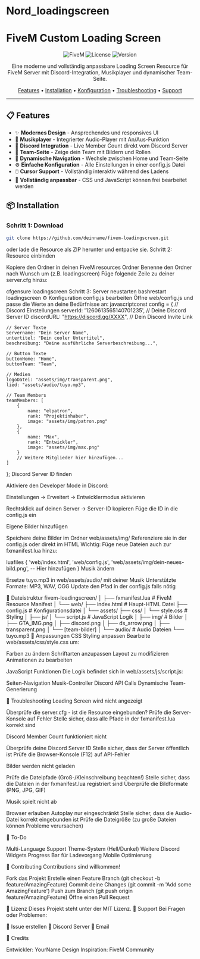 # Nord_loadingscreen
# FiveM Custom Loading Screen

<div align="center">

![FiveM](https://img.shields.io/badge/FiveM-Ready-blue)
![License](https://img.shields.io/badge/license-MIT-green)
![Version](https://img.shields.io/badge/version-1.0.0-orange)

Eine moderne und vollständig anpassbare Loading Screen Resource für FiveM Server mit Discord-Integration, Musikplayer und dynamischer Team-Seite.

[Features](#-features) • [Installation](#-installation) • [Konfiguration](#%EF%B8%8F-konfiguration) • [Troubleshooting](#-troubleshooting) • [Support](#-support)

</div>

---

## 📋 Features

- ✨ **Modernes Design** - Ansprechendes und responsives UI
- 🎵 **Musikplayer** - Integrierter Audio-Player mit An/Aus-Funktion
- 💬 **Discord Integration** - Live Member Count direkt vom Discord Server
- 👥 **Team-Seite** - Zeige dein Team mit Bildern und Rollen
- 🔄 **Dynamische Navigation** - Wechsle zwischen Home und Team-Seite
- ⚙️ **Einfache Konfiguration** - Alle Einstellungen in einer config.js Datei
- 🖱️ **Cursor Support** - Vollständig interaktiv während des Ladens
- 🎨 **Vollständig anpassbar** - CSS und JavaScript können frei bearbeitet werden

## 📦 Installation

### Schritt 1: Download
```bash
git clone https://github.com/deinname/fivem-loadingscreen.git
```
oder lade die Resource als ZIP herunter und entpacke sie.
Schritt 2: Resource einbinden

Kopiere den Ordner in deinen FiveM resources Ordner
Benenne den Ordner nach Wunsch um (z.B. loadingscreen)
Füge folgende Zeile zu deiner server.cfg hinzu:

cfgensure loadingscreen
Schritt 3: Server neustarten
bashrestart loadingscreen
⚙️ Konfiguration
config.js bearbeiten
Öffne web/config.js und passe die Werte an deine Bedürfnisse an:
javascriptconst config = {
    // Discord Einstellungen
    serverId: '1260613565140701235',      // Deine Discord Server ID
    discordURL: "https://discord.gg/XXXX", // Dein Discord Invite Link

    // Server Texte
    Servername: "Dein Server Name",
    untertitel: "Dein cooler Untertitel",
    beschreibung: "Deine ausführliche Serverbeschreibung...",
    
    // Button Texte
    buttonHome: "Home",
    buttonTeam: "Team",

    // Medien
    logoDatei: "assets/img/transparent.png",
    lied: "assets/audio/tuyo.mp3",

    // Team Members
    teamMembers: [
        {
            name: "elpatron",
            rank: "Projektinhaber",
            image: "assets/img/patron.png"
        },
        {
            name: "Max",
            rank: "Entwickler",
            image: "assets/img/max.png"
        }
        // Weitere Mitglieder hier hinzufügen...
    ]
};
Discord Server ID finden

Aktiviere den Developer Mode in Discord:

Einstellungen → Erweitert → Entwicklermodus aktivieren


Rechtsklick auf deinen Server → Server-ID kopieren
Füge die ID in die config.js ein

Eigene Bilder hinzufügen

Speichere deine Bilder im Ordner web/assets/img/
Referenziere sie in der config.js oder direkt im HTML
Wichtig: Füge neue Dateien auch zur fxmanifest.lua hinzu:

luafiles {
    'web/index.html',
    'web/config.js',
    'web/assets/img/dein-neues-bild.png', -- Hier hinzufügen
}
Musik ändern

Ersetze tuyo.mp3 in web/assets/audio/ mit deiner Musik
Unterstützte Formate: MP3, WAV, OGG
Update den Pfad in der config.js falls nötig

📁 Dateistruktur
fivem-loadingscreen/
│
├── fxmanifest.lua              # FiveM Resource Manifest
│
└── web/
    ├── index.html              # Haupt-HTML Datei
    ├── config.js               # Konfigurationsdatei
    │
    └── assets/
        ├── css/
        │   └── style.css       # Styling
        │
        ├── js/
        │   └── script.js       # JavaScript Logik
        │
        ├── img/                # Bilder
        │   ├── GTA_IMG.png
        │   ├── discord.png
        │   ├── ds_arrow.png
        │   ├── transparent.png
        │   └── [team-bilder]
        │
        └── audio/              # Audio Dateien
            └── tuyo.mp3
🎨 Anpassungen
CSS Styling anpassen
Bearbeite web/assets/css/style.css um:

Farben zu ändern
Schriftarten anzupassen
Layout zu modifizieren
Animationen zu bearbeiten

JavaScript Funktionen
Die Logik befindet sich in web/assets/js/script.js:

Seiten-Navigation
Musik-Controller
Discord API Calls
Dynamische Team-Generierung

🐛 Troubleshooting
Loading Screen wird nicht angezeigt

Überprüfe die server.cfg - ist die Resource eingebunden?
Prüfe die Server-Konsole auf Fehler
Stelle sicher, dass alle Pfade in der fxmanifest.lua korrekt sind

Discord Member Count funktioniert nicht

Überprüfe deine Discord Server ID
Stelle sicher, dass der Server öffentlich ist
Prüfe die Browser-Konsole (F12) auf API-Fehler

Bilder werden nicht geladen

Prüfe die Dateipfade (Groß-/Kleinschreibung beachten!)
Stelle sicher, dass die Dateien in der fxmanifest.lua registriert sind
Überprüfe die Bildformate (PNG, JPG, GIF)

Musik spielt nicht ab

Browser erlauben Autoplay nur eingeschränkt
Stelle sicher, dass die Audio-Datei korrekt eingebunden ist
Prüfe die Dateigröße (zu große Dateien können Probleme verursachen)

📝 To-Do

 Multi-Language Support
 Theme-System (Hell/Dunkel)
 Weitere Discord Widgets
 Progress Bar für Ladevorgang
 Mobile Optimierung

🤝 Contributing
Contributions sind willkommen!

Fork das Projekt
Erstelle einen Feature Branch (git checkout -b feature/AmazingFeature)
Commit deine Changes (git commit -m 'Add some AmazingFeature')
Push zum Branch (git push origin feature/AmazingFeature)
Öffne einen Pull Request

📄 Lizenz
Dieses Projekt steht unter der MIT Lizenz.
💬 Support
Bei Fragen oder Problemen:

🐛 Issue erstellen
💬 Discord Server
📧 Email

👏 Credits

Entwickler: YourName
Design Inspiration: FiveM Community
